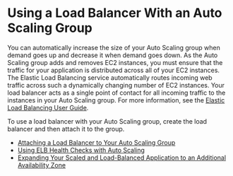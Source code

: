 # Using a Load Balancer With an Auto Scaling Group<a name="autoscaling-load-balancer"></a>

You can automatically increase the size of your Auto Scaling group when demand goes up and decrease it when demand goes down\. As the Auto Scaling group adds and removes EC2 instances, you must ensure that the traffic for your application is distributed across all of your EC2 instances\. The Elastic Load Balancing service automatically routes incoming web traffic across such a dynamically changing number of EC2 instances\. Your load balancer acts as a single point of contact for all incoming traffic to the instances in your Auto Scaling group\. For more information, see the [Elastic Load Balancing User Guide](http://docs.aws.amazon.com/elasticloadbalancing/latest/userguide/)\.

To use a load balancer with your Auto Scaling group, create the load balancer and then attach it to the group\.


+ [Attaching a Load Balancer to Your Auto Scaling Group](attach-load-balancer-asg.md)
+ [Using ELB Health Checks with Auto Scaling](as-add-elb-healthcheck.md)
+ [Expanding Your Scaled and Load\-Balanced Application to an Additional Availability Zone](as-add-availability-zone.md)
